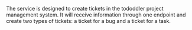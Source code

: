 The service is designed to create tickets in the tododdler project management system.
It will receive information through one endpoint and create two types of tickets: a ticket for a bug and a ticket for a task.
